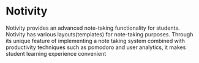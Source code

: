 # Notivity
Notivity provides an advanced note-taking functionality for students. Notivity has various layouts(templates) for note-taking purposes. Through its unique feature of  implementing a note taking system combined with productivity techniques such as pomodoro and user analytics, it makes student learning experience convenient
